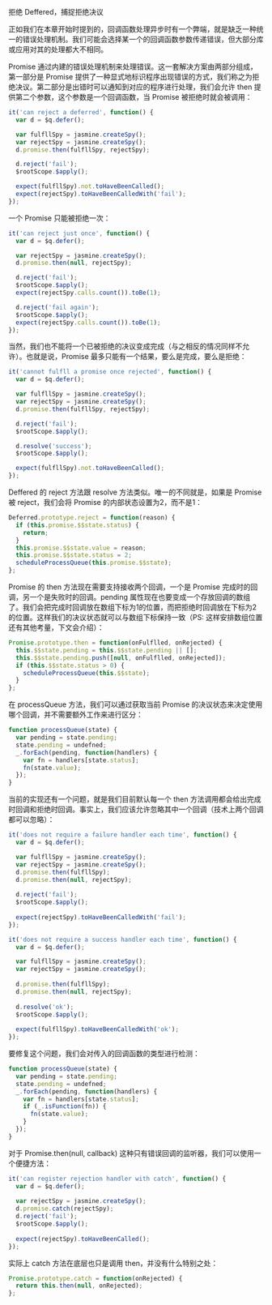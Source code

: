 拒绝 Deffered，捕捉拒绝决议

正如我们在本章开始时提到的，回调函数处理异步时有一个弊端，就是缺乏一种统一的错误处理机制。我们可能会选择某一个的回调函数参数传递错误，但大部分库或应用对其的处理都大不相同。

Promise 通过内建的错误处理机制来处理错误。这一套解决方案由两部分组成，第一部分是 Promise 提供了一种显式地标识程序出现错误的方式，我们称之为拒绝决议。第二部分是出错时可以通知到对应的程序进行处理，我们会允许 then 提供第二个参数，这个参数是一个回调函数，当 Promise 被拒绝时就会被调用：

```js
it('can reject a deferred', function() {
  var d = $q.defer();

  var fulfllSpy = jasmine.createSpy();
  var rejectSpy = jasmine.createSpy();
  d.promise.then(fulfllSpy, rejectSpy);

  d.reject('fail');
  $rootScope.$apply();

  expect(fulfllSpy).not.toHaveBeenCalled();
  expect(rejectSpy).toHaveBeenCalledWith('fail');
});
```

一个 Promise 只能被拒绝一次：

```js
it('can reject just once', function() {
  var d = $q.defer();

  var rejectSpy = jasmine.createSpy();
  d.promise.then(null, rejectSpy);

  d.reject('fail');
  $rootScope.$apply();
  expect(rejectSpy.calls.count()).toBe(1);

  d.reject('fail again');
  $rootScope.$apply();
  expect(rejectSpy.calls.count()).toBe(1);
});
```

当然，我们也不能将一个已被拒绝的决议变成完成（与之相反的情况同样不允许）。也就是说，Promise 最多只能有一个结果，要么是完成，要么是拒绝：

```js
it('cannot fulfll a promise once rejected', function() {
  var d = $q.defer();

  var fulfllSpy = jasmine.createSpy();
  var rejectSpy = jasmine.createSpy();
  d.promise.then(fulfllSpy, rejectSpy);

  d.reject('fail');
  $rootScope.$apply();

  d.resolve('success');
  $rootScope.$apply();

  expect(fulfllSpy).not.toHaveBeenCalled();
});
```

Deffered 的 reject 方法跟 resolve 方法类似。唯一的不同就是，如果是 Promise  被 reject，我们会将 Promise 的内部状态设置为2，而不是1：

```js
Deferred.prototype.reject = function(reason) {
  if (this.promise.$$state.status) {
    return;
  }
  this.promise.$$state.value = reason;
  this.promise.$$state.status = 2;
  scheduleProcessQueue(this.promise.$$state);
};
```

Promise 的 then 方法现在需要支持接收两个回调，一个是 Promise 完成时的回调，另一个是失败时的回调。pending 属性现在也要变成一个存放回调的数组了。我们会把完成时回调放在数组下标为1的位置，而把拒绝时回调放在下标为2的位置。这样我们的决议状态就可以与数组下标保持一致（PS: 这样安排数组位置还有其他考量，下文会介绍）：

```js
Promise.prototype.then = function(onFulflled, onRejected) {
  this.$$state.pending = this.$$state.pending || [];
  this.$$state.pending.push([null, onFulflled, onRejected]);
  if (this.$$state.status > 0) {
    scheduleProcessQueue(this.$$state);
  }
};
```

在 processQueue 方法，我们可以通过获取当前 Promise 的决议状态来决定使用哪个回调，并不需要额外工作来进行区分：

```js
function processQueue(state) {
  var pending = state.pending;
  state.pending = undefned;
  _.forEach(pending, function(handlers) {
    var fn = handlers[state.status];
    fn(state.value);
  });
}
```

当前的实现还有一个问题，就是我们目前默认每一个 then 方法调用都会给出完成时回调和拒绝时回调。事实上，我们应该允许忽略其中一个回调（技术上两个回调都可以忽略）：

```js
it('does not require a failure handler each time', function() {
  var d = $q.defer();

  var fulfllSpy = jasmine.createSpy();
  var rejectSpy = jasmine.createSpy();
  d.promise.then(fulfllSpy);
  d.promise.then(null, rejectSpy);
  
  d.reject('fail');
  $rootScope.$apply();
  
  expect(rejectSpy).toHaveBeenCalledWith('fail');
});

it('does not require a success handler each time', function() {
  var d = $q.defer();

  var fulfllSpy = jasmine.createSpy();
  var rejectSpy = jasmine.createSpy();
  
  d.promise.then(fulfllSpy);
  d.promise.then(null, rejectSpy);
  
  d.resolve('ok');
  $rootScope.$apply();
  
  expect(fulfllSpy).toHaveBeenCalledWith('ok');
});
```

要修复这个问题，我们会对传入的回调函数的类型进行检测：

```js
function processQueue(state) {
  var pending = state.pending;
  state.pending = undefned;
  _.forEach(pending, function(handlers) {
    var fn = handlers[state.status];
    if (_.isFunction(fn)) {
      fn(state.value);
    }
  });
}
```

对于 Promise.then(null, callback) 这种只有错误回调的监听器，我们可以使用一个便捷方法：

```js
it('can register rejection handler with catch', function() {
  var d = $q.defer();
  
  var rejectSpy = jasmine.createSpy();
  d.promise.catch(rejectSpy);
  d.reject('fail');
  $rootScope.$apply();
  
  expect(rejectSpy).toHaveBeenCalled();
});
```

实际上 catch 方法在底层也只是调用 then，并没有什么特别之处：

```js
Promise.prototype.catch = function(onRejected) {
  return this.then(null, onRejected);
};
```